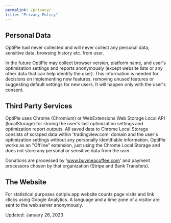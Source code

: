 ```yaml
---
permalink: /privacy/
title: "Privacy Policy"
---
```


## Personal Data
OptiPie had never collected and will never collect any personal data, sensitive data, browsing history etc. from user.

In the future OptiPie may collect browser version, platform name, and user's optimization settings and reports anonymously (except website lists or any other data that can help identify the user). This information is needed for decisions on implementing new features, removing unused features or suggesting default settings for new users. It will happen only with the user's consent.

## Third Party Services
OptiPie uses Chrome (Chromium) or WebExtensions Web Storage Local API (localStorage) for storing the user's last optimization settings and optimization report outputs. All saved data to Chrome Local Storage consists of scraped data within 'tradingview.com' domain and the user's optimization settings without any personally identifiable information. OptiPie works as an "Offline" extension, just using the Chrome Local Storage and does not store any personal or sensitive data from the user.

Donations are processed by 'www.buymeacoffee.com' and payment processors chosen by that organization (Stripe and Bank Transfers).

## The Website
For statistical purposes optipie.app website counts page visits and link clicks using Google Analytics. A language and a time zone of a visitor are sent to the web server anonymously.

Updated: January 26, 2023